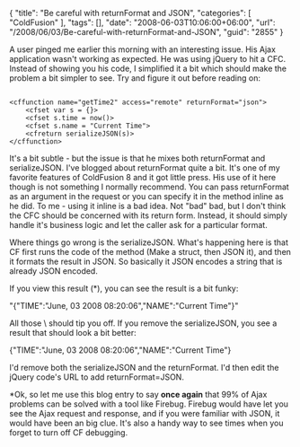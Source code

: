 {
	"title": "Be careful with returnFormat and JSON",
	"categories": [
		"ColdFusion"
	],
	"tags": [],
	"date": "2008-06-03T10:06:00+06:00",
	"url": "/2008/06/03/Be-careful-with-returnFormat-and-JSON",
	"guid": "2855"
}

A user pinged me earlier this morning with an interesting issue. His Ajax application wasn't working as expected. He was using jQuery to hit a CFC. Instead of showing you his code, I simplified it a bit which should make the problem a bit simpler to see. Try and figure it out before reading on:
<!--more-->
<code>
&lt;cffunction name="getTime2" access="remote" returnFormat="json"&gt;
	&lt;cfset var s = {}&gt;
	&lt;cfset s.time = now()&gt;
	&lt;cfset s.name = "Current Time"&gt;
	&lt;cfreturn serializeJSON(s)&gt;
&lt;/cffunction&gt;
</code>

It's a bit subtle - but the issue is that he mixes both returnFormat and serializeJSON. I've blogged about returnFormat quite a bit. It's one of my favorite features of ColdFusion 8 and it got little press. His use of it here though is not something I normally recommend. You can pass returnFormat as an argument in the request or you can specify it in the method inline  as he did. To me - using it inline is a bad idea. Not "bad" bad, but I don't think the CFC should be concerned with its return form. Instead, it should simply handle it's business logic and let the caller ask for a particular format. 

Where things go wrong is the serializeJSON. What's happening here is that CF first runs the code of the method (Make a struct, then JSON it), and then it formats the result in JSON. So basically it JSON encodes a string that is already JSON encoded. 

If you view this result (*), you can see the result is a bit funky:

"{\"TIME\":\"June, 03 2008 08:20:06\",\"NAME\":\"Current Time\"}" 

All those \ should tip you off. If you remove the serializeJSON, you see a result that should look a bit better:

{"TIME":"June, 03 2008 08:20:06","NAME":"Current Time"} 

I'd remove both the serializeJSON and the returnFormat. I'd then edit the jQuery code's URL to add returnFormat=JSON. 

*Ok, so let me use this blog entry to say <b>once again</b> that 99% of Ajax problems can be solved with a tool like Firebug. Firebug would have let you see the Ajax request and response, and if you were familiar with JSON, it would have been an big clue. It's also a handy way to see times when you forget to turn off CF debugging.